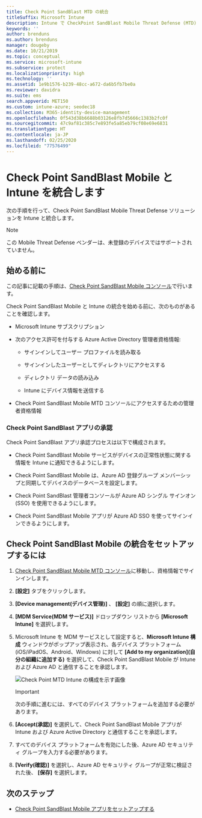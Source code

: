 ```yaml
---
title: Check Point SandBlast MTD の統合
titleSuffix: Microsoft Intune
description: Intune で CheckPoint SandBlast Mobile Threat Defense (MTD) をセットアップし、モバイル デバイスから会社のリソースへのアクセスを制御する方法。
keywords: ''
author: brenduns
ms.author: brenduns
manager: dougeby
ms.date: 10/21/2019
ms.topic: conceptual
ms.service: microsoft-intune
ms.subservice: protect
ms.localizationpriority: high
ms.technology: ''
ms.assetid: 1e9b1576-b239-48cc-a672-da6b5fb7be0a
ms.reviewer: davidra
ms.suite: ems
search.appverid: MET150
ms.custom: intune-azure; seodec18
ms.collection: M365-identity-device-management
ms.openlocfilehash: 0f543d38b6688b03126e8fb7d5666c1383b2fc0f
ms.sourcegitcommit: 47c9af81c385c7e893fe5a85eb79cf08e69e6831
ms.translationtype: HT
ms.contentlocale: ja-JP
ms.lasthandoff: 02/25/2020
ms.locfileid: "77576499"
---
```

# <a name="integrate-check-point-sandblast-mobile-with-intune"></a>Check Point SandBlast Mobile と Intune を統合します

次の手順を行って、Check Point SandBlast Mobile Threat Defense ソリューションを Intune と統合します。

> [!NOTE]
> この Mobile Threat Defense ベンダーは、未登録のデバイスではサポートされていません。

## <a name="before-you-begin"></a>始める前に

この記事に記載の手順は、[Check Point SandBlast Mobile コンソール](https://intune-4.eu1.locsec.net/)で行います。 

Check Point SandBlast Mobile と Intune の統合を始める前に、次のものがあることを確認します。

- Microsoft Intune サブスクリプション

- 次のアクセス許可を付与する Azure Active Directory 管理者資格情報:

  - サインインしてユーザー プロファイルを読み取る

  - サインインしたユーザーとしてディレクトリにアクセスする

  - ディレクトリ データの読み込み

  - Intune にデバイス情報を送信する

- Check Point SandBlast Mobile MTD コンソールにアクセスするための管理者資格情報

### <a name="check-point-sandblast-app-authorization"></a>Check Point SandBlast アプリの承認

Check Point SandBlast アプリ承認プロセスは以下で構成されます。

- Check Point SandBlast Mobile サービスがデバイスの正常性状態に関する情報を Intune に通知できるようにします。

- Check Point SandBlast Mobile は、Azure AD 登録グループ メンバーシップと同期してデバイスのデータベースを設定します。

- Check Point SandBlast 管理者コンソールが Azure AD シングル サインオン (SSO) を使用できるようにします。

- Check Point SandBlast Mobile アプリが Azure AD SSO を使ってサインインできるようにします。

## <a name="to-set-up-check-point-sandblast-mobile-integration"></a>Check Point SandBlast Mobile の統合をセットアップするには

1. [Check Point SandBlast Mobile MTD コンソール](https://intune-4.eu1.locsec.net/)に移動し、資格情報でサインインします。

2. **[設定]** タブをクリックします。

3. **[Device management\(デバイス管理\)]** 、 **[設定]** の順に選択します。

4. **[MDM Service\(MDM サービス\)]** ドロップダウン リストから **[Microsoft Intune]** を選択します。

5. Microsoft Intune を MDM サービスとして設定すると、**Microsoft Intune 構成** ウィンドウがポップアップ表示され、各デバイス プラットフォーム (iOS/iPadOS、Android、Windows) に対して **[Add to my organization]\(自分の組織に追加する\)** を選択して、Check Point SandBlast Mobile が Intune および Azure AD と通信することを承認します。

    ![Check Point MTD Intune の構成を示す画像](./media/checkpoint-sandblast-mobile-mtd-connector-integration/checkpoint-MTD-1.PNG)

    > [!IMPORTANT]
    > 次の手順に進むには、すべてのデバイス プラットフォームを追加する必要があります。

6. **[Accept\(承認\)]** を選択して、Check Point SandBlast Mobile アプリが Intune および Azure Active Directory と通信することを承認します。

7. すべてのデバイス プラットフォームを有効にした後、Azure AD セキュリティ グループを入力する必要があります。

8. **[Verify\(確認\)]** を選択し、Azure AD セキュリティ グループが正常に検証された後、 **[保存]** を選択します。

## <a name="next-steps"></a>次のステップ

- [Check Point SandBlast Mobile アプリをセットアップする](mtd-apps-ios-app-configuration-policy-add-assign.md)
